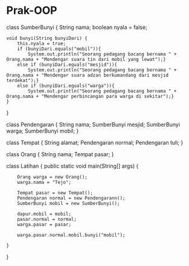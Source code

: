 # Prak-OOP

class SumberBunyi {
    String nama;
    boolean nyala = false;
    
    void bunyi(String bunyiDari) {
        this.nyala = true;
        if (bunyiDari.equals("mobil")){
            System.out.println("Seorang pedagang bacang bernama " + Orang.nama + "Mendengar suara tin dari mobil yang lewat");}
        else if (bunyiDari.equals("mesjid")){
            System.out.println("Seorang pedagang bacang bernama " + Orang.nama + "Mendengar suara adzan berkumandang dari mesjid terdekat");}
        else if (bunyiDari.equals("warga")){
            System.out.println("Seorang pedagang bacang bernama " + Orang.nama + "Mendengar perbincangan para warga di sekitar");}
    }
}

class Pendengaran {
    String nama;
    SumberBunyi mesjid;
    SumberBunyi warga;
    SumberBunyi mobil;
}

class Tempat {
    String alamat;
    Pendengaran normal;
    Pendengaran tuli;
}

class Orang {
    String nama;
    Tempat pasar;
}

class Latihan {
    public static void main(String[] args) {
        
        Orang warga = new Orang();
        warga.nama = "Tejo";
        
        Tempat pasar = new Tempat();
        Pendengaran normal = new Pendengarann();
        SumberBunyi mobil = new SumberBunyi();
        
        dapur.mobil = mobil;
        pasar.normal = normal;
        warga.pasar = pasar;
        
        warga.pasar.normal.mobil.bunyi("mobil");
        
    }
}
